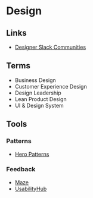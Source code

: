 # Design

<!--
https://braydoncoyer.dev/
https://appandflow.com/

https://trilon.io/
https://app.gitbook.com/
https://raycast.com/
https://123d.one/

https://liveblocks.io/
https://liveblocks.io/docs

https://cosmos.network/
https://scale.com/
https://app.subsquid.io/aquarium/centrifuge-firesquid
https://zapper.fi/
https://wallet.keplr.app/
https://hellonext.co/
https://changer.io/
https://showwcase.com/
https://bandprotocol.com/
https://oasis.app/25977#Overview
https://metafy.gg/
https://miro.com/

https://circle.so/
https://try-stand.com/sign-up/
https://thefutur.com/
https://himalayas.app/
https://tidio.com/
https://hellolanding.com/
https://climb.care/
https://stint.co/
https://highnoteplatform.com/
https://figurehr.com/
https://coastpay.com/
https://oku.club/
https://signup.corellium.com/
https://capsulecrm.com/
https://launchdarkly.com/
https://unit.co/
https://ornikar.com/
https://replay.io/
https://avenue.so/
https://railz.ai/
https://attio.com/
https://saas-ui.dev/

https://connect.stripe.com/oauth/v2/authorize?response_type=code&client_id=ca_Lb8HJoZmN3mBjMEbmHrjh5lkrSLSr1FW&scope=read_write

login

https://cal.com/signup
https://app.s.unit.sh/signup
https://signup.corellium.com/
https://www.tidio.com/panel/register
-->

## Links

- [Designer Slack Communities](https://designerslack.community/)

## Terms

- Business Design
- Customer Experience Design
- Design Leadership
- Lean Product Design
- UI & Design System

## Tools

### Patterns

- [Hero Patterns](https://heropatterns.com/)

### Feedback

- [Maze](https://maze.co/)
- [UsabilityHub](https://usabilityhub.com/)
